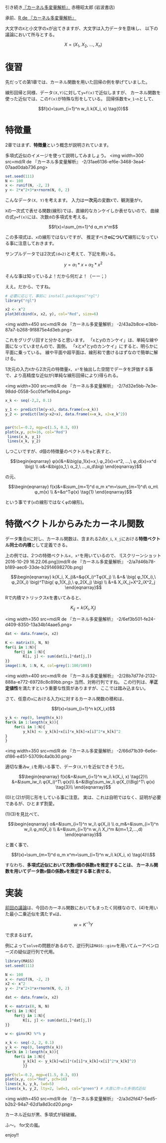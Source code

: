 引き続き[『カーネル多変量解析』](https://www.amazon.co.jp/dp/4000069713) 赤穂昭太郎 (岩波書店)

承前、[R de 『カーネル多変量解析』](http://qiita.com/kilometer/items/58376b9a103743329b2f)

大文字の`X`と小文字の`x`が出てきますが、大文字は入力データを意味し、
以下の議論において所与とする。

```math
X=(X_1,\ X_2,\ ...,\ X_n)
```


# 復習

先だっての第1章では、カーネル関数を用いた回帰の例を挙げていました。

線形回帰と同様、データ`(X,Y)`に対して`y=f(x)`で近似しますが、
カーネル関数を使った近似では、この`f(x)`が特殊な形をしている。
回帰係数を`w_1~n`として、

```math
f(x)=\sum_{i=1}^n w_i\ k(X_i, x) \tag{0}
```

# 特徴量

2章ではまず、**特徴量**という概念が説明されています。

多項式近似のイメージを使って説明してみましょう。
<img width=300 src=md/R de 『カーネル多変量解析』 -2/31ae6136-ef6e-3468-3ea4-07aad0dab736.png>

```R
set.seed(111)
N <- 100
x <- runif(N, -2, 2)
y <- 2*x^2+3*x+rnorm(N, 0, 2)
```

こんなデータ`(X, Y)`を考えます。
入力は**一次元**の変数`X`で、観測量が`Y`。

`X`の一次式で表せる関数(線形)では、直線的なカンケイしか表せないので、
曲線の式`y=f(x)`には、次数`d`の多項式を考える。

```math
f(x)=\sum_{m=1}^d α_m x^m
```

この多項式は、`x`の線形ではないですが、
推定すべき**αについて**線形になっている事に注意しておきます。

サンプルデータでは2次式`(d=2)`と考えて、下記を用いる。

```math
y=α_1*x+α_2*x^2
```

そんな事は知っているよ！だから何だよ！（ーー；）

ええ。だから、ですね。

```R
# 必要に応じて、事前に install.packages("rgl")
library("rgl")

x2 <- x^2
plot3d(cbind(x, x2, y), col="Red", size=6)
```
<img width=450 src=md/R de 『カーネル多変量解析』 -2/43a2b8ce-e3bb-87a7-b268-9f8875e4d3eb.png>

これをグリグリ回すと分かると思います。
「xとyのカンケイ」は、単純な線や面になっていませんので、面倒。
「xとx²とyのカンケイ」にすると、明らかに平面に乗っている。
線や平面や超平面は、線形和で書けるはずなので簡単に解ける。

1次元の入力`X`から2次元の特徴量`x, x²`を抽出した空間でデータを評価する事で、より高精度な近似が(単純な線形回帰により)得られる。

<img width=300 src=md/R de 『カーネル多変量解析』 -2/7d32e5bb-7e3e-98dd-0558-5cc01ef1e9b4.png>

```R
x_k <- seq(-2,2, 0.1)

y_1 <- predict(lm(y~x), data.frame(x=x_k))
y_2 <- predict(lm(y~x2+x), data.frame(x=x_k, x2=x_k^2))


par(tcl=-0.2, mgp=c(1.5, 0.3, 0))
plot(x,y, pch=16, col="Red")
 lines(x_k, y_1)
 lines(x_k, y_2)
```
しつこいですが、d個の特徴量のベクトルを`φ`と表すと、

```math
\begin{eqnarray}
φ(x)&=&\big(φ_1(x)=x,\ φ_2(x)=x^2, ...,\ φ_d(x)=x^d \big) \\
α&=&\big(α_1,\ α_2,\ ...,α_d\big)
\end{eqnarray}
```
の元、

```math
\begin{eqnarray}
f(x)&=&\sum_{m=1}^d α_m x^m=\sum_{m=1}^d\ α_m\ φ_m(x) \\
&=&α^Tφ(x)
 \tag{1}
\end{eqnarray}
```

という事です(`x`の線形ではなく`φ`の線形)。

# 特徴ベクトルからみたカーネル関数

データ集合`X`に対し、カーネル関数は、含まれる2点`X_i`, `X_j`における**特徴ベクトル同士の内積**として定義できる。

上の例では、2つの特徴ベクトル`x, x²`を用いているので、
![スクリーンショット 2016-10-29 16.22.06.png](md/R de 『カーネル多変量解析』 -2/a7d46b78-b189-aec6-33de-b2914698270b.png)

```math
\begin{eqnarray}
k(X_i, X_j)&=&φ(X_i)^Tφ(X_j) \\
&=& \big( φ_1(X_i),\ φ_2(X_i) \big)^T\big( φ_1(X_j),\ φ_2(X_j) \big) \\
&=& X_iX_j+X^2_iX^2_j 
\end{eqnarray}
```


Rで内積マトリックス`K`を書いてみると、

```math
K_{ij}=k(X_i, X_j)
```

<img width=350 src=md/R de 『カーネル多変量解析』 -2/6ef3b501-fe24-d409-8350-13a34b14aae5.png>

```R
dat <- data.frame(x, x2)

K <- matrix(0, N, N)
for(i in 1:N){
	for(j in 1:N){
		K[i, j] <- sum(dat[i,]*dat[j,])
}}
image(1:N, 1:N, K, col=grey(1:100/100))
```
<img width=400 src=md/R de 『カーネル多変量解析』 -2/28b7d77d-2132-888a-e772-69728c8c89bb.png>
当然、対称行列ですね。
この行列は、**半正定値性**を満たすという重要な性質がありますが、ここでは踏み込まない。

さて、任意の`x`における入力`X`に対するカーネル関数の積和は、

```math
f(x)=\sum_{i=1}^n k(X_i,x)
```

```r
y_k <- rep(0, length(x_k))
for(k in 1:length(x_k)){
	for(i in 1:N){
		y_k[k] <- y_k[k]+x[i]*x_k[k]+x[i]^2*x_k[k]^2
}
}
```
<img width=350 src=md/R de 『カーネル多変量解析』 -2/66d71b39-6e6e-d186-e451-53709c4a0b30.png>

適切な重み`w_i`を用いる事で、データ`(X,Y)`を近似できそうだ。

```math
\begin{eqnarray}
f(x)&=&\sum_{i=1}^n w_i\ k(X_i, x) \tag{2}\\
&=&\sum_iw_i\ φ(X_i)^T\ φ(x)\\
&=&\Big(\sum_iw_i\ φ(X_i)\Big)^T\ φ(x) \tag{3}\\
\end{eqnarray}
```

(0)と(2)が同じ形をしている事に注意。
実は、これは自明ではなく、証明が必要であるが、ひとまず割愛。

(1)(3)を見比べて、

```math
\begin{eqnarray}
α&=&\sum_{i=1}^n w_i\ φ(X_i) \\
α_m&=&\sum_{i=1}^n w_i\ φ_m(X_i) \\
&=&\sum_{i=1}^n w_i\ X_i^m &(m=1,2,...,d)
\end{eqnarray}
```
と置く事で、

```math
f(x)=\sum_{m=1}^d α_m x^m=\sum_{i=1}^n w_i\ k(X_i, x) \tag{4}\\
```

すなわち、**多項式近似において次数`d`個の係数`α`を推定することは、
カーネル関数を用いてデータ数`n`個の係数`w`を推定する事と表せる**。


# 実装
[前回の議論](http://qiita.com/kilometer/items/58376b9a103743329b2f)は、今回のカーネル関数においてもまったく同様なので、(4)を用いた最小二乗近似を満たす`w`は、

```math
w=K^{-1}Y
```

で求まるはず。

例によって`solve`の問題があるので、逆行列は`MASS::ginv`を用いてムーアペンローズの疑似逆行列で代用。

```R
library(MASS)
set.seed(111)

N <- 100
x <- runif(N, -2, 2)
x2 <- x^2
y <- 2*x^2+3*x+rnorm(N, 0, 2)

dat <- data.frame(x, x2)

K <- matrix(0, N, N)
for(i in 1:N){
	for(j in 1:N){
		K[i, j] <- sum(dat[i,]*dat[j,])
}}

w <- ginv(K) %*% y

x_k <- seq(-2, 2, 0.1)
y_k <- rep(0, length(x_k))
for(k in 1:length(x_k)){
	for(i in 1:N){
		y_k[k] <- y_k[k]+w[i]*(x[i]*x_k[k]+x[i]^2*x_k[k]^2)
		}}

par(tcl=-0.2, mgp=c(1.5, 0.3, 0))
plot(x,y, col="Red", pch=16)
lines(x_k, y_k, lwd=5)
lines(x_k, y_2, lty=2, lwd=3, col="green") # 大昔に作った多項式近似
```

<img width=450 src=md/R de 『カーネル多変量解析』 -2/a3d2fd47-5ed5-b2b2-94a7-62d1a8d3cd20.png>

カーネル近似が黒、多項式が緑破線。


ふ〜。
for文の嵐。



enjoy!!

